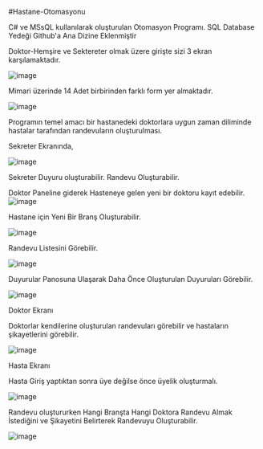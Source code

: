 #Hastane-Otomasyonu

C# ve MSsQL kullanılarak oluşturulan Otomasyon Programı. SQL Database Yedeği Github'a Ana Dizine Eklenmiştir

Doktor-Hemşire ve Sektereter olmak üzere girişte sizi 3 ekran karşılamaktadır.

![image](https://user-images.githubusercontent.com/98838876/163108086-425f1f48-a572-40eb-aac6-69d2103ca160.png)

Mimari üzerinde 14 Adet birbirinden farklı form yer almaktadır.

![image](https://user-images.githubusercontent.com/98838876/163108236-b4dbb368-0fe3-4b62-88dc-9b1512538acd.png)

Programın temel amacı bir hastanedeki doktorlara uygun zaman diliminde hastalar tarafından randevuların oluşturulması. 

Sekreter Ekranında, 

![image](https://user-images.githubusercontent.com/98838876/163108406-557842f1-f453-4ff1-b1bc-4792070857c4.png)

Sekreter Duyuru oluşturabilir.
Randevu Oluşturabilir.

Doktor Paneline giderek Hasteneye gelen yeni bir doktoru kayıt edebilir.
![image](https://user-images.githubusercontent.com/98838876/163108484-a231d4ef-b60e-4757-839f-98decef849f8.png)

Hastane için Yeni Bir Branş Oluşturabilir.

![image](https://user-images.githubusercontent.com/98838876/163108545-56dcdc53-d414-4871-85a0-9bf30316e62c.png)

Randevu Listesini Görebilir.

![image](https://user-images.githubusercontent.com/98838876/163108582-4957d0cc-60ca-494e-bfe9-53f9bd9a4b73.png)

Duyurular Panosuna Ulaşarak Daha Önce Oluşturulan Duyuruları Görebilir.

![image](https://user-images.githubusercontent.com/98838876/163108723-eb3a8635-c2c8-4030-a7d2-1bcd0e29bd95.png)

Doktor Ekranı

Doktorlar kendilerine oluşturulan randevuları görebilir ve hastaların şikayetlerini görebilir.

![image](https://user-images.githubusercontent.com/98838876/163108791-56ce99dd-e52b-4bc2-915e-1122978c7f69.png)

Hasta Ekranı

Hasta Giriş yaptıktan sonra üye değilse önce üyelik oluşturmalı.

![image](https://user-images.githubusercontent.com/98838876/163109146-1007ee7e-d2ab-4225-a667-fd4623302717.png)

Randevu oluştururken Hangi Branşta Hangi Doktora Randevu Almak İstediğini ve Şikayetini Belirterek Randevuyu Oluşturabilir.

![image](https://user-images.githubusercontent.com/98838876/163109174-563fc3e4-c6f8-45e8-aaea-5245064d79de.png)


